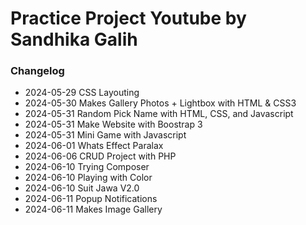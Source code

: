 # Practice Project Youtube by Sandhika Galih

### Changelog
- 2024-05-29 CSS Layouting
- 2024-05-30 Makes Gallery Photos + Lightbox with HTML & CSS3
- 2024-05-31 Random Pick Name with HTML, CSS, and Javascript
- 2024-05-31 Make Website with Boostrap 3
- 2024-05-31 Mini Game with Javascript
- 2024-06-01 Whats Effect Paralax
- 2024-06-06 CRUD Project with PHP
- 2024-06-10 Trying Composer
- 2024-06-10 Playing with Color
- 2024-06-10 Suit Jawa V2.0
- 2024-06-11 Popup Notifications
- 2024-06-11 Makes Image Gallery